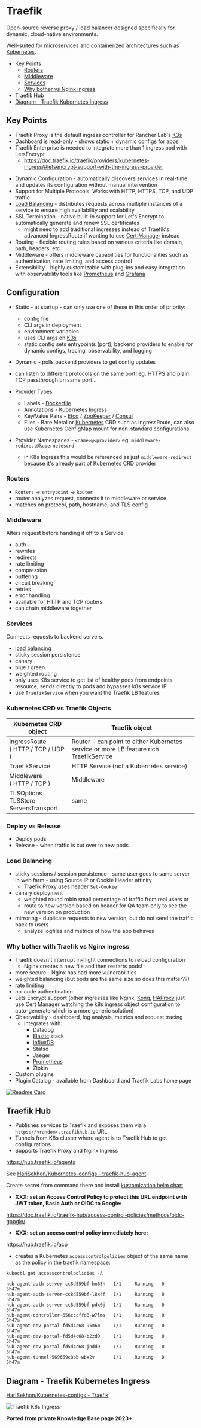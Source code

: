 # Traefik

Open-source reverse proxy / load balancer designed specifically for dynamic, cloud-native environments.

Well-suited for microservices and containerized architectures such as [Kubernetes](kubernetes.md).

<!-- INDEX_START -->

- [Key Points](#key-points)
  - [Routers](#routers)
  - [Middleware](#middleware)
  - [Services](#services)
  - [Why bother vs Nginx ingress](#why-bother-vs-nginx-ingress)
- [Traefik Hub](#traefik-hub)
- [Diagram - Traefik Kubernetes Ingress](#diagram---traefik-kubernetes-ingress)

<!-- INDEX_END -->

## Key Points

- Traefik Proxy is the default ingress controller for Rancher Lab's [K3s](k3s.md)
- Dashboard is read-only - shows static + dynamic configs for apps
- Traefik Enterprise is needed to integrate more than 1 ingress pod with LetsEncrypt
  - <https://doc.traefik.io/traefik/providers/kubernetes-ingress/#letsencrypt-support-with-the-ingress-provider>

<!-- -->

- Dynamic Configuration - automatically discovers services in real-time and updates its configuration without manual
  intervention
- Support for Multiple Protocols: Works with HTTP, HTTPS, TCP, and UDP traffic
- [Load Balancing](load-balancing.md) - distributes requests across multiple instances of a service to ensure
  high availability and scalability
- SSL Termination - native built-in support for Let's Encrypt to automatically generate and renew SSL certificates
  - might need to add traditional ingresses instead of Traefik's advanced IngressRoute if wanting to use
    [Cert Manager](kubernetes-production-ready-checklist.md#automatic-ssl---cert-manager) instead
- Routing - flexible routing rules based on various criteria like domain, path, headers, etc.
- Middleware - offers middleware capabilities for functionalities such as authentication, rate limiting, and access
  control
- Extensibility - highly customizable with plug-ins and easy integration with observability tools like
  [Prometheus](prometheus.md) and [Grafana](grafana.md)

## Configuration

- Static - at startup - can only use one of these in this order of priority:
  - config file
  - CLI args in deployment
  - environment variables
  - uses CLI args on [K3s](k3s.md)
  - static config sets entrypoints (port), backend providers to enable for dynamic configs, tracing, observability, and
    logging
- Dynamic - polls backend providers to get config updates

- can listen to different protocols on the same port! eg. HTTPS and plain TCP passthrough on same port...
- Provider Types
  - Labels - [Dockerfile](dockerfile.md)
  - Annotations - [Kubernetes](kubernetes.md)
    [Ingress](https://github.com/HariSekhon/Kubernetes-configs/blob/master/ingress.yaml)
  - Key/Value Pairs - [Etcd](etcd.md) / [ZooKeeper](zookeeper.md) / [Consul](consul.md)
  - Files - Bare Metal or [Kubernetes](kubernetes.md) CRD such as IngressRoute, can also use Kubernetes ConfigMap mount
    for non-standard configurations

- Provider Namespaces - `<name>@<provider>` eg. `middleware-redirect@kubernetescrd`
  - in K8s Ingress this would be referenced as just `middleware-redirect`
  because it's already part of Kubernetes CRD provider

### Routers

- `Routers` -> `entrypoint` -> `Router`
- router analyzes request, connects it to middleware or service
- matches on protocol, path, hostname, and TLS config

### Middleware

Alters request before handing it off to a Service.

- auth
- rewrites
- redirects
- rate limiting
- compression
- buffering
- circuit breaking
- retries
- error handling
- available for HTTP and TCP routers
- can chain middleware together

### Services

Connects requests to backend servers.

- [load balancing](load-balancing.md)
- sticky session persistence
- canary
- blue / green
- weighted routing
- only uses K8s service to get list of healthy pods from endpoints resource, sends directly to pods and bypasses k8s
  service IP
- use `TraefikService` when you want the Traefik LB features

### Kubernetes CRD vs Traefik Objects

| Kubernetes CRD object                      | Traefik object                                                                         |
|--------------------------------------------|----------------------------------------------------------------------------------------|
| IngressRoute<br>( HTTP / TCP / UDP )       | Router - can point to either Kubernetes service or more LB feature rich TraefikService |
| TraefikService                             | HTTP Service (not a Kubernetes service)                                                |
| Middleware<br>( HTTP / TCP )               | Middleware                                                                             |
| TLSOptions<br>TLSStore<br>ServersTransport | same                                                                                   |

### Deploy vs Release

- Deploy pods
- Release - when traffic is cut over to new pods

### Load Balancing

- sticky sessions / session persistence - same user goes to same server in web farm - using Source IP or Cookie Header
  affinity
  - Traefik Proxy uses header `Set-Cookie`
- canary deployment
  - weighted round robin small percentage of traffic from real users
    or
  - route to new version based on header for QA team only to see the new version on production
- mirroring - duplicate requests to new version, but do not send the traffic back to users
  - analyze logfiles and metrics of how the app behaves

### Why bother with Traefik vs Nginx ingress

- Traefik doesn't interrupt in-flight connections to reload configuration
  - Nginx creates a new file and then restarts pods!
- more secure - Nginx has had more vulnerabilities
- weighted balancing (but pods are the same size so does this matter??)
- rate limiting
- no-code authentication
- Lets Encrypt support (other ingresses like Nginx, [Kong](kong.md), [HAProxy](haproxy.md) just use Cert Manager
  watching the k8s ingress object configuration to auto-generate which is a more generic solution)
- Observability - dashboard, log analysis, metrics and request tracing
  - integrates with:
    - Datadog
    - [Elastic](elasticsearch.md) stack
    - [InfluxDB](influxdb.md)
    - Statsd
    - Jaeger
    - [Prometheus](prometheus.md)
    - Zipkin
- Custom plugins
- Plugin Catalog - available from Dashboard and Traefik Labs home page

[![Readme Card](https://github-readme-stats.vercel.app/api/pin/?username=HariSekhon&repo=Kubernetes-configs&theme=ambient_gradient&description_lines_count=3)](https://github.com/HariSekhon/Kubernetes-configs)

## Traefik Hub

- Publishes services to Traefik and exposes them via a `https://<random>.traefikhub.io` URL
- Tunnels from K8s cluster where agent is to Traefik Hub to get configurations
- Supports Traefik Proxy and Nginx Ingress

<https://hub.traefik.io/agents>

See [HariSekhon/Kubernetes-configs - traefik-hub-agent](https://github.com/HariSekhon/Kubernetes-configs/tree/master/traefik-hub-agent)

Create secret from command there and install
[kustomization helm chart](https://github.com/HariSekhon/Kubernetes-configs/tree/master/traefik-hub-agent)

- **XXX: set an Access Control Policy to protect this URL endpoint with JWT token, Basic Auth or OIDC to Google:**

<https://doc.traefik.io/traefik-hub/access-control-policies/methods/oidc-google/>

- **XXX: set an access control policy immediately here:**

<https://hub.traefik.io/acp>

- creates a Kubernetes `accesscontrolpolicies` object of the same name as the policy in the traefik namespace:

```shell
kubectl get accesscontrolpolicies -A
```

```none
hub-agent-auth-server-cc8d559bf-hn65h   1/1     Running   0          5h47m
hub-agent-auth-server-cc8d559bf-l8x4f   1/1     Running   0          5h47m
hub-agent-auth-server-cc8d559bf-pdx6j   1/1     Running   0          5h47m
hub-agent-controller-656cccffd8-w7lms   1/1     Running   0          5h47m
hub-agent-dev-portal-fd5d4c68-95m6m     1/1     Running   0          5h47m
hub-agent-dev-portal-fd5d4c68-b2zd9     1/1     Running   0          5h47m
hub-agent-dev-portal-fd5d4c68-jndd9     1/1     Running   0          5h47m
hub-agent-tunnel-569669c8bb-wbx2v       1/1     Running   0          5h47m
```

## Diagram - Traefik Kubernetes Ingress

[HariSekhon/Kubernetes-configs - Traefik](https://github.com/HariSekhon/Kubernetes-configs/tree/master/traefik)

![Traefik K8s Ingress](https://raw.githubusercontent.com/HariSekhon/Diagrams-as-Code/master/images/kubernetes_traefik_ingress_gke.svg)

**Ported from private Knowledge Base page 2023+**
